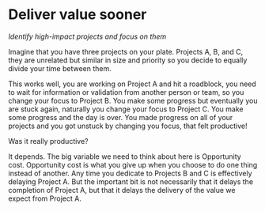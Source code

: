 # Deliver value sooner

<!--
"What difference does it make if we deliver in April or Sept?"
Me: "More than all of your annual salaries."

I think you need to flesh this out a bit, talk about the costs of switching tasks
versus the opportunity costs of delaying C until you finish A or B. My favorite
sentence here is "It depends."
 -->
_Identify high-impact projects and focus on them_

Imagine that you have three projects on your plate. Projects A, B, and C,
they are unrelated but similar in size and priority so you decide to equally
divide your time between them.

This works well, you are working on Project A and hit a roadblock, you need to
wait for information or validation from another person or team,
so you change your focus to Project B. You make some progress but eventually you
are stuck again, naturally you change your focus to Project C. You make some
progress and the day is over. You made progress on all of your projects and
you got unstuck by changing you focus, that felt
productive!

Was it really productive?

It depends. The big variable we need to think about here is Opportunity cost.
Opportunity cost is what you give up when you choose to do one thing
instead of another. Any time you dedicate to Projects B and C is
effectively delaying Project A. But the important bit is not necessarily that
it delays the completion of Project A, but that it delays the delivery of the
value we expect from Project A.

<!-- ROI = Profit / Cost

Context Switching cost

systematically assess

decision making tool: Pareto Analysis

case study

common pitfalls
- too much focus on the short term
- take too long to deliver value -->